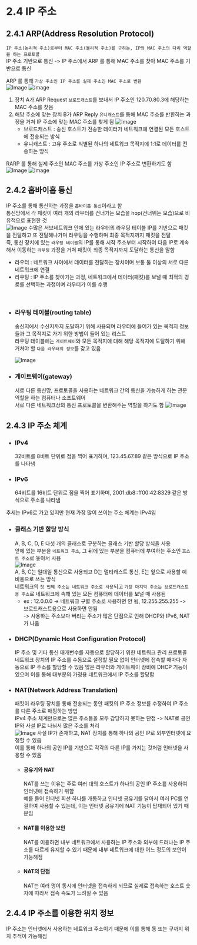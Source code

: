 # 2.4 IP 주소
## 2.4.1 ARP(Address Resolution Protocol)
`IP 주소(논리적 주소)로부터 MAC 주소(물리적 주소)를 구하는, IP와 MAC 주소의 다리 역할을 하는 프로토콜`  
IP 주소 기반으로 통신 -> IP 주소에서 ARP 를 통해 MAC 주소를 찾아 MAC 주소를 기반으로 통신  

ARP 를 통해 `가상 주소인 IP 주소를 실제 주소인 MAC 주소로 변환`  
![Image](https://img1.daumcdn.net/thumb/R1280x0/?scode=mtistory2&fname=https%3A%2F%2Fblog.kakaocdn.net%2Fdn%2Fcu3jsb%2FbtqZQITkf1C%2FSDAE50MorIbgBujCO4nJp0%2Fimg.png)
![Image](https://img1.daumcdn.net/thumb/R1280x0/?scode=mtistory2&fname=https%3A%2F%2Fblog.kakaocdn.net%2Fdn%2FbLNKKp%2FbtqZSu762gN%2FO06GWi1zSpIJvz6syPARf0%2Fimg.png)

1. 장치 A가 ARP Request `브로드캐스트`를 보내서 IP 주소인 120.70.80.3에 해당하는 MAC 주소를 찾음
2. 해당 주소에 맞는 장치 B가 ARP Reply `유니캐스트`를 통해 MAC 주소를 반환하는 과정을 거쳐 IP 주소에 맞는 MAC 주소를 찾게 됨
![Image](https://thebook.io/img/080326/106.jpg)
   - 브로드캐스트 : 송신 호스트가 전송한 데이터가 네트워크에 연결된 모든 호스트에 전송되는 방식
   - 유니캐스트 : 고유 주소로 식별된 하나의 네트워크 목적지에 1:1로 데이터를 전송하는 방식

RARP 를 통해 실제 주소인 MAC 주소를 가상 주소인 IP 주소로 변환하기도 함
![Image](https://img1.daumcdn.net/thumb/R1280x0/?scode=mtistory2&fname=https%3A%2F%2Fblog.kakaocdn.net%2Fdn%2Fdvmwt4%2FbtqZOsjnhsc%2FRhlo4evhW7vVWWVaFt946K%2Fimg.png)
![Image](https://img1.daumcdn.net/thumb/R1280x0/?scode=mtistory2&fname=https%3A%2F%2Fblog.kakaocdn.net%2Fdn%2FlpdIg%2FbtqZLtJU798%2FXxRuO7MeoDXbdwRFAgwEz1%2Fimg.png)

## 2.4.2 홉바이홉 통신
IP 주소를 통해 통신하는 과정을 `홉바이홉 통신`이라고 함  
통신망에서 각 패킷이 여러 개의 라우터를 건너가는 모습을 hop(건너뛰는 모습)으로 비유적으로 표현한 것  
![Image](https://thebook.io/img/080326/107.jpg)
수많은 서브네트워크 안에 있는 라우터의 라우팅 테이블 IP를 기반으로 패킷을 전달하고 또 전달해나가며 라우팅을 수행하며 최종 목적지까지 패킷을 전달  
즉, 통신 장치에 있는 `라우팅 테이블`의 IP를 통해 시작 주소부터 시작하여 다음 IP로 계속해서 이동하는 `라우팅` 과정을 거쳐 패킷이 최종 목적지까지 도달하는 통신을 말함
- 라우터 : 네트워크 사이에서 데이터를 전달하는 장치이며 보통 둘 이상의 서로 다른 네트워크에 연결
- 라우팅 : IP 주소를 찾아가는 과정, 네트워크에서 데이터(패킷)를 보낼 때 최적의 경로를 선택하는 과정이며 라우터가 이를 수행

<br>

- ### 라우팅 테이블(routing table)
    송신지에서 수신지까지 도달하기 위해 사용되며 라우터에 들어가 있는 목적지 정보들과 그 목적지로 가기 위한 방법이 들어 있는 리스트  
    라우팅 테이블에는 `게이트웨이`와 모든 목적지에 대해 해당 목적지에 도달하기 위해 거쳐야 할 `다음 라우터의 정보`를 갖고 있음

    ![Image](https://blog.kakaocdn.net/dn/l8wiD/btsythh02Wu/2Rg7liXayJJZMijmhkqfP1/img.png)
- ### 게이트웨이(gateway)
    서로 다른 통신망, 프로토콜을 사용하는 네트워크 간의 통신을 가능하게 하는 관문 역할을 하는 컴퓨터나 소프트웨어  
    서로 다른 네트워크상의 통신 프로토콜을 변환해주는 역할을 하기도 함
    ![Image](https://velog.velcdn.com/images/givepro91/post/b02c8779-b3bb-468b-b8e5-f2dd9b452b20/image.png)

## 2.4.3 IP 주소 체계
- ### IPv4
    32비트를 8비트 단위로 점을 찍어 표기하며, 123.45.67.89 같은 방식으로 IP 주소를 나타냄
- ### IPv6
    64비트를 16비트 단위로 점을 찍어 표기하며, 2001:db8::ff00:42:8329 같은 방식으로 주소를 나타냄  

추세는 IPv6로 가고 있지만 현재 가장 많이 쓰이는 주소 체계는 IPv4임

- ### 클래스 기반 할당 방식
    A, B, C, D, E 다섯 개의 클래스로 구분하는 클래스 기반 할당 방식을 사용  
    앞에 있는 부분을 `네트워크 주소`, 그 뒤에 있는 부분을 컴퓨터에 부여하는 주소인 `호스트 주소`로 놓아서 사용  
    ![Image](https://thebook.io/img/080326/110_1.jpg)  
    A, B, C는 일대일 통신으로 사용되고 D는 멀티캐스트 통신, E는 앞으로 사용할 예비용으로 쓰는 방식  
    네트워크의 `첫 번째 주소는 네트워크 주소로 사용`되고 `가장 마지막 주소는 브로드캐스트용 주소`로 네트워크에 속해 있는 모든 컴퓨터에 데이터를 보낼 때 사용됨
  - ex : 12.0.0.0 -> 네트워크 구별 주소로 사용하면 안 됨, 12.255.255.255 -> 브로드캐스트용으로 사용하면 안됨  
    -> 사용하는 주소보다 버리는 주소가 많은 단점으로 인해 DHCP와 IPv6, NAT 가 나옴
- ### DHCP(Dynamic Host Configuration Protocol)
    IP 주소 및 기타 통신 매개변수를 자동으로 할당하기 위한 네트워크 관리 프로토콜  
    네트워크 장치의 IP 주소를 수동으로 설정할 필요 없이 인터넷에 접속할 때마다 자동으로 IP 주소를 할당할 수 있음
    많은 라우터와 게이트웨이 장비에 DHCP 기능이 있으며 이를 통해 대부분의 가정용 네트워크에서 IP 주소를 할당함
- ### NAT(Network Address Translation)
    패킷이 라우팅 장치를 통해 전송되는 동안 패킷의 IP 주소 정보를 수정하여 IP 주소를 다른 주소로 매핑하는 방법  
    IPv4 주소 체계만으로는 많은 주소들을 모두 감당하지 못하는 단점 -> NAT로 공인 IP와 사설 IP로 나눠서 많은 주소를 처리  
    ![Image](https://velog.velcdn.com/images/younghwan/post/8fd9f86b-72a5-42cf-9cc7-9cee09de6aec/image.jpg)
    사설 IP가 존재하고, NAT 장치를 통해 하나의 공인 IP로 외부인터넷에 요청할 수 있음  
    이를 통해 하나의 공인 IP를 기반으로 각각의 다른 IP를 가지는 것처럼 인터넷을 사용할 수 있음
  - #### 공유기와 NAT
    NAT를 쓰는 이유는 주로 여러 대의 호스트가 하나의 공인 IP 주소를 사용하여 인터넷에 접속하기 위함  
    예를 들어 인터넷 회선 하나를 개통하고 인터넷 공유기를 달아서 여러 PC를 연결하여 사용할 수 있는데, 이는 인터넷 공유기에 NAT 기능이 탑재되어 있기 때문임
  - #### NAT를 이용한 보안
    NAT를 이용하면 내부 네트워크에서 사용하는 IP 주소와 외부에 드러나는 IP 주소를 다르게 유지할 수 있기 때문에 내부 네트워크에 대한 어느 정도의 보안이 가능해짐
  - #### NAT의 단점
    NAT는 여러 명이 동시에 인터넷을 접속하게 되므로 실제로 접속하는 호스트 숫자에 따라서 접속 속도가 느려질 수 있음

## 2.4.4 IP 주소를 이용한 위치 정보
IP 주소는 인터넷에서 사용하는 네트워크 주소이기 때문에 이를 통해 동 또는 구까지 위치 추적이 가능해짐